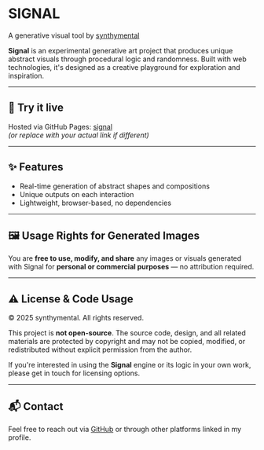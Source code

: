 # SIGNAL  
A generative visual tool by [synthymental](https://github.com/synthymental)

**Signal** is an experimental generative art project that produces unique abstract visuals through procedural logic and randomness. Built with web technologies, it's designed as a creative playground for exploration and inspiration.

---

## 🚀 Try it live  
Hosted via GitHub Pages: [signal](https://synthymental.github.io/signal)  
*(or replace with your actual link if different)*

---

## ✨ Features
- Real-time generation of abstract shapes and compositions  
- Unique outputs on each interaction  
- Lightweight, browser-based, no dependencies  

---

## 🖼️ Usage Rights for Generated Images
You are **free to use, modify, and share** any images or visuals generated with Signal for **personal or commercial purposes** — no attribution required.

---

## ⚠️ License & Code Usage

© 2025 synthymental. All rights reserved.

This project is **not open-source**. The source code, design, and all related materials are protected by copyright and may not be copied, modified, or redistributed without explicit permission from the author.

If you're interested in using the **Signal** engine or its logic in your own work, please get in touch for licensing options.

---

## 📬 Contact  
Feel free to reach out via [GitHub](https://github.com/synthymental) or through other platforms linked in my profile.

